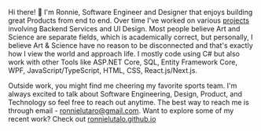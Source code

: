 Hi there! 👋  I'm Ronnie, Software Engineer and Designer that enjoys building great Products from end to end. Over time I've worked on various [projects](http://ronnielutalo.github.io/) involving Backend Services and UI Design. Most people believe Art and Science are separate fields, which is academically correct, but personally, I believe Art & Science have no reason to be disconnected and that's exactly how I view the world and approach life. I mostly code using C# but also work with other Tools like ASP.NET Core, SQL, Entity Framework Core, WPF, JavaScript/TypeScript, HTML, CSS, React.js/Next.js. 

Outside work, you might find me cheering my favorite sports team. I'm always excited to talk about Software Engineering, Design, Product, and Technology so feel free to reach out anytime. The best way to reach me is through email - ronnielutaro@gmail.com. Want to explore some of my recent work? Check out [ronnielutalo.github.io](https://ronnielutalo.github.io/)

